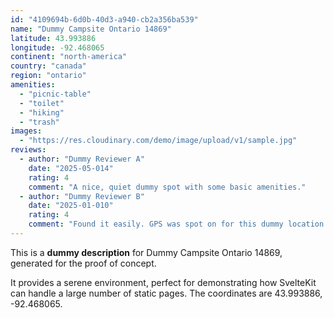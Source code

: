 ```yaml
---
id: "4109694b-6d0b-40d3-a940-cb2a356ba539"
name: "Dummy Campsite Ontario 14869"
latitude: 43.993886
longitude: -92.468065
continent: "north-america"
country: "canada"
region: "ontario"
amenities:
  - "picnic-table"
  - "toilet"
  - "hiking"
  - "trash"
images:
  - "https://res.cloudinary.com/demo/image/upload/v1/sample.jpg"
reviews:
  - author: "Dummy Reviewer A"
    date: "2025-05-014"
    rating: 4
    comment: "A nice, quiet dummy spot with some basic amenities."
  - author: "Dummy Reviewer B"
    date: "2025-01-010"
    rating: 4
    comment: "Found it easily. GPS was spot on for this dummy location."
---
```


This is a **dummy description** for Dummy Campsite Ontario 14869, generated for the proof of concept.

It provides a serene environment, perfect for demonstrating how SvelteKit can handle a large number of static pages. The coordinates are 43.993886, -92.468065.
